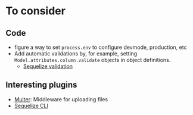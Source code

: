 
# To consider
## Code
- figure a way to set `process.env` to configure devmode, production, etc
- Add automatic validations by, for example, setting `Model.attributes.column.validate` objects in object definitions.
  - [Sequelize validation](https://sequelize.org/master/manual/validations-and-constraints.html)
## Interesting plugins
- [Multer](https://www.npmjs.com/package/multer): Middleware for uploading files
- [Sequelize CLI](https://github.com/sequelize/cli)
